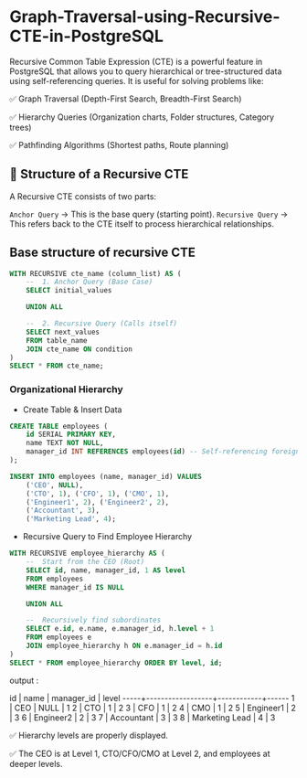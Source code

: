 # Graph-Traversal-using-Recursive-CTE-in-PostgreSQL

Recursive Common Table Expression (CTE) is a powerful feature in PostgreSQL that allows you to query hierarchical or tree-structured data using self-referencing queries. It is useful for solving problems like:

✅ Graph Traversal (Depth-First Search, Breadth-First Search)

✅ Hierarchy Queries (Organization charts, Folder structures, Category trees)

✅ Pathfinding Algorithms (Shortest paths, Route planning)

## 📌 Structure of a Recursive CTE

A Recursive CTE consists of two parts:

`Anchor Query` → This is the base query (starting point).
`Recursive Query` → This refers back to the CTE itself to process hierarchical relationships.

## Base structure of recursive CTE
```sql
WITH RECURSIVE cte_name (column_list) AS (
    --  1. Anchor Query (Base Case)
    SELECT initial_values

    UNION ALL

    --  2. Recursive Query (Calls itself)
    SELECT next_values
    FROM table_name
    JOIN cte_name ON condition
)
SELECT * FROM cte_name;
```

### Organizational Hierarchy 

- Create Table & Insert Data
```sql
CREATE TABLE employees (
    id SERIAL PRIMARY KEY,
    name TEXT NOT NULL,
    manager_id INT REFERENCES employees(id) -- Self-referencing foreign key
);

INSERT INTO employees (name, manager_id) VALUES
    ('CEO', NULL),
    ('CTO', 1), ('CFO', 1), ('CMO', 1),
    ('Engineer1', 2), ('Engineer2', 2),
    ('Accountant', 3),
    ('Marketing Lead', 4);
```

- Recursive Query to Find Employee Hierarchy
```sql
WITH RECURSIVE employee_hierarchy AS (
    --  Start from the CEO (Root)
    SELECT id, name, manager_id, 1 AS level
    FROM employees
    WHERE manager_id IS NULL

    UNION ALL

    --  Recursively find subordinates
    SELECT e.id, e.name, e.manager_id, h.level + 1
    FROM employees e
    JOIN employee_hierarchy h ON e.manager_id = h.id
)
SELECT * FROM employee_hierarchy ORDER BY level, id;
```
output : 

id  |       name        | manager_id | level
-----+------------------+------------+------
  1  | CEO              | NULL       | 1
  2  | CTO              | 1          | 2
  3  | CFO              | 1          | 2
  4  | CMO              | 1          | 2
  5  | Engineer1        | 2          | 3
  6  | Engineer2        | 2          | 3
  7  | Accountant       | 3          | 3
  8  | Marketing Lead   | 4          | 3
  
✅ Hierarchy levels are properly displayed.

✅ The CEO is at Level 1, CTO/CFO/CMO at Level 2, and employees at deeper levels.
